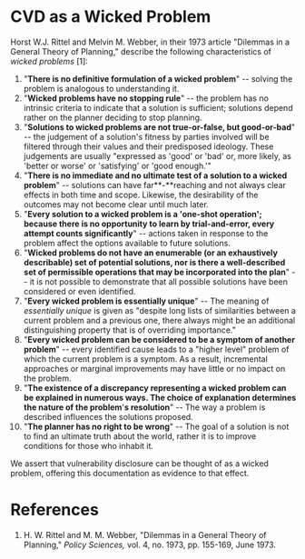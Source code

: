 # CVD as a Wicked Problem 

Horst W.J. Rittel and Melvin M. Webber, in their 1973 article "Dilemmas
in a General Theory of Planning," describe the following
characteristics of *wicked problems* \[1\]:

1.  "**There is no definitive formulation of a wicked problem**" --
    solving the problem is analogous to understanding it.
2.  "**Wicked problems have no stopping rule**" -- the problem has no
    intrinsic criteria to indicate that a solution is sufficient;
    solutions depend rather on the planner deciding to stop planning.
3.  "**Solutions to wicked problems are not true-or-false, but
    good-or-bad**" -- the judgement of a solution's fitness by parties
    involved will be filtered through their values and their predisposed
    ideology. These judgements are usually "expressed as 'good' or
    'bad' or, more likely, as 'better or worse' or 'satisfying' or
    'good enough.'"
4.  "**There is no immediate and no ultimate test of a solution to a
    wicked problem**" -- solutions can have far**-**reaching and not
    always clear effects in both time and scope. Likewise, the
    desirability of the outcomes may not become clear until much later.
5.  "**Every solution to a wicked problem is a 'one-shot operation';
    because there is no opportunity to learn by trial-and-error, every
    attempt counts significantly**" -- actions taken in response to the
    problem affect the options available to future solutions.
6.  "**Wicked problems do not have an enumerable (or an exhaustively
    describable) set of potential solutions, nor is there a
    well-described set of permissible operations that may be
    incorporated into the plan**" -- it is not possible to demonstrate
    that all possible solutions have been considered or even identified.
7.  "**Every wicked problem is essentially unique**" -- The meaning of
    *essentially unique* is given as "despite long lists of
    similarities between a current problem and a previous one, there
    always might be an additional distinguishing property that is of
    overriding importance."
8.  "**Every wicked problem can be considered to be a symptom of
    another problem**" -- every identified cause leads to a "higher
    level" problem of which the current problem is a symptom. As a
    result, incremental approaches or marginal improvements may have
    little or no impact on the problem.
9.  "**The existence of a discrepancy representing a wicked problem can
    be explained in numerous ways. The choice of explanation determines
    the nature of the problem**'**s resolution**" -- The way a problem
    is described influences the solutions proposed.
10. "**The planner has no right to be wrong**" -- The goal of a
    solution is not to find an ultimate truth about the world, rather it
    is to improve conditions for those who inhabit it.

We assert that vulnerability disclosure can be thought of as a wicked
problem, offering this documentation as evidence to that effect.



# References
1.  H. W. Rittel and M. M. Webber, "Dilemmas in a General Theory of
    Planning," *Policy Sciences,* vol. 4, no. 1973, pp. 155-169, June
    1973.

